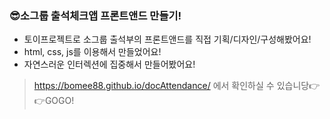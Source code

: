 ### 😎소그룹 출석체크앱 프론트앤드 만들기!
* 토이프로젝트로 소그룹 출석부의 프론트앤드를 직접 기획/디자인/구성해봤어요!
* html, css, js를 이용해서 만들었어요!
* 자연스러운 인터렉션에 집중해서 만들어봤어요!

> https://bomee88.github.io/docAttendance/ 에서 확인하실 수 있습니당👉👉GOGO!
